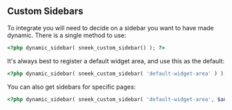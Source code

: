 ## Custom Sidebars

To integrate you will need to decide on a sidebar you want to have made dynamic. There is a single method to use:

```php
<?php dynamic_sidebar( sneek_custom_sidebar() ); ?>
```

It's always best to register a default widget area, and use this as the default:

```php
<?php dynamic_sidebar( sneek_custom_sidebar( 'default-widget-area' ) ); ?>
```

You can also get sidebars for specific pages:

```php
<?php dynamic_sidebar( sneek_custom_sidebar( 'default-widget-area', $another_post_id ) ); ?>
```